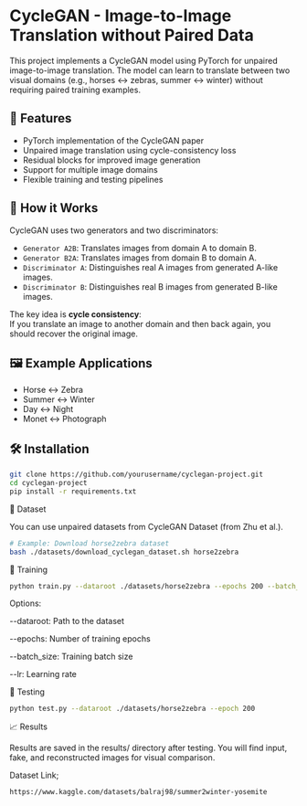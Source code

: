# CycleGAN - Image-to-Image Translation without Paired Data

This project implements a CycleGAN model using PyTorch for unpaired image-to-image translation. The model can learn to translate between two visual domains (e.g., horses ↔ zebras, summer ↔ winter) without requiring paired training examples.

## 📌 Features

- PyTorch implementation of the CycleGAN paper
- Unpaired image translation using cycle-consistency loss
- Residual blocks for improved image generation
- Support for multiple image domains
- Flexible training and testing pipelines

## 🧠 How it Works

CycleGAN uses two generators and two discriminators:

- `Generator A2B`: Translates images from domain A to domain B.
- `Generator B2A`: Translates images from domain B to domain A.
- `Discriminator A`: Distinguishes real A images from generated A-like images.
- `Discriminator B`: Distinguishes real B images from generated B-like images.

The key idea is **cycle consistency**:  
If you translate an image to another domain and then back again, you should recover the original image.

## 🖼️ Example Applications

- Horse ↔ Zebra
- Summer ↔ Winter
- Day ↔ Night
- Monet ↔ Photograph

## 🛠️ Installation

```bash
git clone https://github.com/yourusername/cyclegan-project.git
cd cyclegan-project
pip install -r requirements.txt
```

📂 Dataset

You can use unpaired datasets from CycleGAN Dataset (from Zhu et al.).

```bash
# Example: Download horse2zebra dataset
bash ./datasets/download_cyclegan_dataset.sh horse2zebra
```

🚀 Training

```bash
python train.py --dataroot ./datasets/horse2zebra --epochs 200 --batch_size 1 --lr 0.0002
```

Options:

--dataroot: Path to the dataset

--epochs: Number of training epochs

--batch_size: Training batch size

--lr: Learning rate

🧪 Testing

```bash
python test.py --dataroot ./datasets/horse2zebra --epoch 200
```

📈 Results

Results are saved in the results/ directory after testing. You will find input, fake, and reconstructed images for visual comparison.

Dataset Link;
```bash
https://www.kaggle.com/datasets/balraj98/summer2winter-yosemite
```
